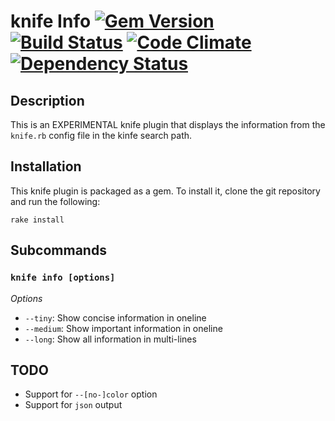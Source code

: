 # knife Info [![Gem Version](https://badge.fury.io/rb/test-kitchen.png)](http://badge.fury.io/rb/test-kitchen) [![Build Status](https://travis-ci.org/outofjungle/knife-info.png?branch=master)](https://travis-ci.org/outofjungle/knife-info) [![Code Climate](https://codeclimate.com/github/outofjungle/knife-info.png)](https://codeclimate.com/github/outofjungle/knife-info) [![Dependency Status](https://gemnasium.com/outofjungle/knife-info.png)](https://gemnasium.com/outofjungle/knife-info)

## Description

This is an EXPERIMENTAL knife plugin that displays the information from the `knife.rb` config file in the kinfe search path.

## Installation

This knife plugin is packaged as a gem.  To install it, clone the
git repository and run the following:

    rake install

## Subcommands

### `knife info [options]`

*Options*

  * `--tiny`: Show concise information in oneline
  * `--medium`: Show important information in oneline
  * `--long`: Show all information in multi-lines

## TODO

* Support for `--[no-]color` option
* Support for `json` output
